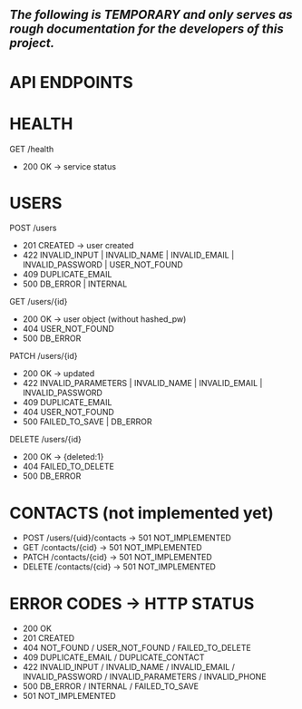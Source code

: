 
*The following is TEMPORARY and only serves as rough documentation for the developers of this project.*
------


# API ENDPOINTS


# HEALTH

GET /health
- 200 OK → service status

# USERS

POST /users
- 201 CREATED → user created
- 422 INVALID_INPUT | INVALID_NAME | INVALID_EMAIL | INVALID_PASSWORD | USER_NOT_FOUND
- 409 DUPLICATE_EMAIL
- 500 DB_ERROR | INTERNAL

GET /users/{id}
- 200 OK → user object (without hashed_pw)
- 404 USER_NOT_FOUND
- 500 DB_ERROR

PATCH /users/{id}
- 200 OK → updated
- 422 INVALID_PARAMETERS | INVALID_NAME | INVALID_EMAIL | INVALID_PASSWORD
- 409 DUPLICATE_EMAIL
- 404 USER_NOT_FOUND
- 500 FAILED_TO_SAVE | DB_ERROR

DELETE /users/{id}
- 200 OK → {deleted:1}
- 404 FAILED_TO_DELETE
- 500 DB_ERROR

# CONTACTS (not implemented yet)

- POST /users/{uid}/contacts → 501 NOT_IMPLEMENTED
- GET /contacts/{cid}        → 501 NOT_IMPLEMENTED
- PATCH /contacts/{cid}      → 501 NOT_IMPLEMENTED
- DELETE /contacts/{cid}     → 501 NOT_IMPLEMENTED


# ERROR CODES → HTTP STATUS

- 200 OK
- 201 CREATED
- 404 NOT_FOUND / USER_NOT_FOUND / FAILED_TO_DELETE
- 409 DUPLICATE_EMAIL / DUPLICATE_CONTACT
- 422 INVALID_INPUT / INVALID_NAME / INVALID_EMAIL / INVALID_PASSWORD / INVALID_PARAMETERS / INVALID_PHONE
- 500 DB_ERROR / INTERNAL / FAILED_TO_SAVE
- 501 NOT_IMPLEMENTED